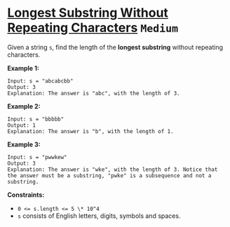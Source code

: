 # [Longest Substring Without Repeating Characters](https://leetcode.com/problems/longest-substring-without-repeating-characters) `Medium`

Given a string `s`, find the length of the **longest substring** without repeating characters.

**Example 1:**

```
Input: s = "abcabcbb"
Output: 3
Explanation: The answer is "abc", with the length of 3.
```

**Example 2:**

```
Input: s = "bbbbb"
Output: 1
Explanation: The answer is "b", with the length of 1.
```

**Example 3:**

```
Input: s = "pwwkew"
Output: 3
Explanation: The answer is "wke", with the length of 3. Notice that the answer must be a substring, "pwke" is a subsequence and not a substring.
```

**Constraints:**

- `0 <= s.length <= 5 \* 10^4`
- `s` consists of English letters, digits, symbols and spaces.
